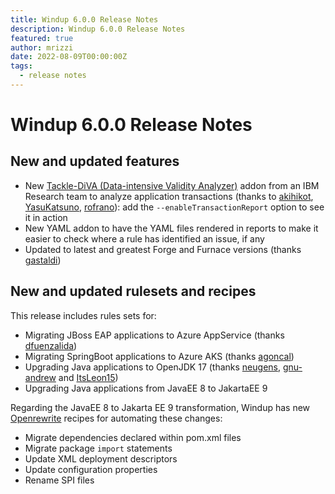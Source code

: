 ```yaml
---
title: Windup 6.0.0 Release Notes
description: Windup 6.0.0 Release Notes
featured: true
author: mrizzi
date: 2022-08-09T00:00:00Z
tags:
  - release notes
---
```

# Windup 6.0.0 Release Notes

## New and updated features

* New [Tackle-DiVA (Data-intensive Validity Analyzer)](https://github.com/konveyor/tackle-diva) addon from an IBM Research team to analyze application transactions (thanks to [akihikot](https://github.com/akihikot), [YasuKatsuno](https://github.com/YasuKatsuno), [rofrano](https://github.com/rofrano)): add the `--enableTransactionReport` option to see it in action
* New YAML addon to have the YAML files rendered in reports to make it easier to check where a rule has identified an issue, if any
* Updated to latest and greatest Forge and Furnace versions (thanks [gastaldi](https://github.com/gastaldi))

## New and updated rulesets and recipes

This release includes rules sets for:

* Migrating JBoss EAP applications to Azure AppService (thanks [dfuenzalida](https://github.com/dfuenzalida))
* Migrating SpringBoot applications to Azure AKS (thanks [agoncal](https://github.com/agoncal))
* Upgrading Java applications to OpenJDK 17 (thanks [neugens](https://github.com/neugens), [gnu-andrew](https://github.com/gnu-andrew) and [ItsLeon15](https://github.com/ItsLeon15))
* Upgrading Java applications from JavaEE 8 to JakartaEE 9

Regarding the JavaEE 8 to Jakarta EE 9 transformation, Windup has new [Openrewrite](https://docs.openrewrite.org/) recipes for automating these changes:

* Migrate dependencies declared within pom.xml files
* Migrate package `import` statements
* Update XML deployment descriptors
* Update configuration properties
* Rename SPI files
